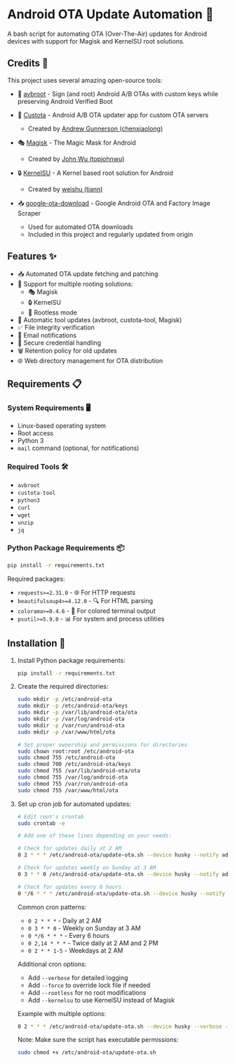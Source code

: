 # Android OTA Update Automation 🤖

A bash script for automating OTA (Over-The-Air) updates for Android devices with support for Magisk and KernelSU root solutions.

## Credits 🙏

This project uses several amazing open-source tools:

- 🔧 [avbroot](https://github.com/chenxiaolong/avbroot) - Sign (and root) Android A/B OTAs with custom keys while preserving Android Verified Boot
- 🔄 [Custota](https://github.com/chenxiaolong/Custota) - Android A/B OTA updater app for custom OTA servers
  - Created by [Andrew Gunnerson (chenxiaolong)](https://github.com/chenxiaolong)

- 🎭 [Magisk](https://github.com/topjohnwu/Magisk) - The Magic Mask for Android
  - Created by [John Wu (topjohnwu)](https://github.com/topjohnwu)

- 🔒 [KernelSU](https://github.com/tiann/KernelSU) - A Kernel based root solution for Android
  - Created by [weishu (tiann)](https://github.com/tiann)

- 📥 [google-ota-download](https://github.com/Bungeetaco/google-ota-download) - Google Android OTA and Factory Image Scraper
  - Used for automated OTA downloads
  - Included in this project and regularly updated from origin

## Features ✨

- 📥 Automated OTA update fetching and patching
- 🔧 Support for multiple rooting solutions:
  - 🎭 Magisk
  - 🔒 KernelSU
  - 🚫 Rootless mode
- 🔄 Automatic tool updates (avbroot, custota-tool, Magisk)
- ✅ File integrity verification
- 📧 Email notifications
- 🔐 Secure credential handling
- 🗑️ Retention policy for old updates
- 🌐 Web directory management for OTA distribution

## Requirements 📋

### System Requirements 🖥️
- Linux-based operating system
- Root access
- Python 3
- `mail` command (optional, for notifications)

### Required Tools 🛠️
- `avbroot`
- `custota-tool`
- `python3`
- `curl`
- `wget`
- `unzip`
- `jq`

### Python Package Requirements 📦
```bash
pip install -r requirements.txt
```

Required packages:
- `requests>=2.31.0` - 🌐 For HTTP requests
- `beautifulsoup4>=4.12.0` - 🔍 For HTML parsing
- `colorama>=0.4.6` - 🎨 For colored terminal output
- `psutil>=5.9.0` - 📊 For system and process utilities

## Installation 🚀

1. Install Python package requirements:
   ```bash
   pip install -r requirements.txt
   ```

2. Create the required directories:
   ```bash
   sudo mkdir -p /etc/android-ota
   sudo mkdir -p /etc/android-ota/keys
   sudo mkdir -p /var/lib/android-ota/ota
   sudo mkdir -p /var/log/android-ota
   sudo mkdir -p /var/run/android-ota
   sudo mkdir -p /var/www/html/ota
   
   # Set proper ownership and permissions for directories
   sudo chown root:root /etc/android-ota
   sudo chmod 755 /etc/android-ota
   sudo chmod 700 /etc/android-ota/keys
   sudo chmod 755 /var/lib/android-ota/ota
   sudo chmod 755 /var/log/android-ota
   sudo chmod 755 /var/run/android-ota
   sudo chmod 755 /var/www/html/ota
   ```

3. Set up cron job for automated updates:
   ```bash
   # Edit root's crontab
   sudo crontab -e
   
   # Add one of these lines depending on your needs:
   
   # Check for updates daily at 2 AM
   0 2 * * * /etc/android-ota/update-ota.sh --device husky --notify admin@example.com
   
   # Check for updates weekly on Sunday at 3 AM
   0 3 * * 0 /etc/android-ota/update-ota.sh --device husky --notify admin@example.com
   
   # Check for updates every 6 hours
   0 */6 * * * /etc/android-ota/update-ota.sh --device husky --notify admin@example.com
   ```

   Common cron patterns:
   - `0 2 * * *` - Daily at 2 AM
   - `0 3 * * 0` - Weekly on Sunday at 3 AM
   - `0 */6 * * *` - Every 6 hours
   - `0 2,14 * * *` - Twice daily at 2 AM and 2 PM
   - `0 2 * * 1-5` - Weekdays at 2 AM

   Additional cron options:
   - Add `--verbose` for detailed logging
   - Add `--force` to override lock file if needed
   - Add `--rootless` for no root modifications
   - Add `--kernelsu` to use KernelSU instead of Magisk

   Example with multiple options:
   ```bash
   0 2 * * * /etc/android-ota/update-ota.sh --device husky --verbose --notify admin@example.com
   ```

   Note: Make sure the script has executable permissions:
   ```bash
   sudo chmod +x /etc/android-ota/update-ota.sh
   ```